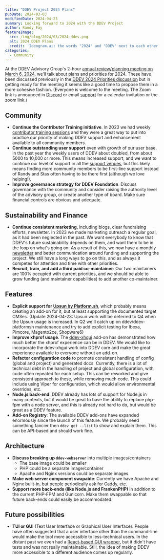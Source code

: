 ```yaml
---
title: "DDEV Project 2024 Plans"
pubDate: 2024-03-03
modifiedDate: 2024-04-23
summary: Looking forward to 2024 with the DDEV Project
author: Randy Fay
featureImage:
  src: /img/blog/2024/03/2024-ddev.png
  alt: 2024 DDEV Plans
  credit: 'Ideogram.ai: the words "2024" and "DDEV" next to each other'
categories:
  - Community
---
```


At the DDEV Advisory Group's 2-hour [annual review/planning meeting on March 6, 2024](https://www.timeanddate.com/worldclock/fixedtime.html?msg=DDEV+Advisory+Group&iso=20240306T09&p1=75&ah=2), we'll talk about plans and priorities for 2024. These have been discussed previously in the [DDEV 2024 Priorities discussion](https://github.com/orgs/ddev/discussions/5720) but in getting ready for the meeting it seems like a good time to propose them in a more cohesive fashion. (Everyone is welcome to the meeting. The Zoom link is announced in [Discord](https://discord.com/channels/664580571770388500/1068592494184501349/1213180991133192302) or email [support](mailto:support%40ddev.com) for a calendar invitation or the zoom link.)

## Community

- **Continue the Contributor Training initiative**. In 2023 we had weekly [contributor training sessions](contributor-training.md) and they were a great way to put into practice our priority of making DDEV support and enhancement available to all community members.
- **Continue outstanding user support** even with growth of our user base. In the past year the weekly users of DDEV about doubled, from about 5000 to 10,000 or more. This means increased support, and we want to continue our level of support in all the [support venues](https://ddev.readthedocs.io/en/stable/users/support/), but this likely means finding more community members to be first-line support instead of Randy and Stas often having to be there first (although we love helping!).
- **Improve governance strategy for DDEV Foundation**. Discuss governance with the community and consider raising the authority level of the advisory group, or create another type of board. Make sure financial controls are obvious and adequate.

## Sustainability and Finance

- **Continue consistent marketing**, including blogs, clear fundraising efforts, newsletter. In 2023 we made marketing outreach a regular goal, as it had been neglected in the past. We want everybody to know that DDEV's future sustainability depends on them, and want them to be in the loop on what's going on. As a result of this, we now have a monthly [newsletter](/newsletter) and better communication around funding and supporting the project. We still have a long ways to go on this, and as always it competes for attention and time with other priorities.
- **Recruit, train, and add a third paid co-maintainer**: Our two maintainers are 100% occupied with current priorities, and we should be able to grow funding (and maintainer capabilities) to add another co-maintainer.

## Features

- **Explicit support for [Upsun by Platform.sh](https://upsun.com/)**, which probably means creating an add-on for it, but at least supporting the documented target CMSes. (Update 2024-04-23: Upsun work will be deferred to Q4 when the Upsun usage is increased. In Q2 we'll catch up on ddev/ddev-platformsh maintenance and try to add explicit testing for Ibexa, Pimcore, Magento2ce, Shopware6)
- **Improve xhprof usage**. The [ddev-xhgui](https://github.com/tyler36/ddev-xhgui) add-on has demonstrated how much better the xhprof experience can be in DDEV. We would like to incorporate the ddev-xhgui work into DDEV core and make the great experience available to everyone without an add-on.
- **Refactor configuration code** to promote consistent handling of config (global and project) and generated docs. Currently, there is a lot of technical debt in the handling of project and global configuration, with code often repeated for each setup. This can be reworked and give consistent approach to these, while removing much code. This could include using Viper for configuration, which would allow environmental overrides, etc.
- **Node.js back-end**: DDEV already has lots of support for Node.js in many contexts, but it would be great to have the ability to replace php-fpm with a node server, and this is already not hard to do, but would be great as a DDEV feature.
- **Add-on Registry**: The available DDEV add-ons have expanded enormously since the launch of this feature. We probably need something fancier then `ddev get --list` to show and explain them. This can be API-based and should work fine.

## Architecture

- **Discuss breaking up `ddev-webserver`** into multiple images/containers
  - The base image could be smaller
  - PHP could be a separate image/container
  - Apache and Nginx versions could be separate images
- **Make web server component swapable**: Currently we have Apache and Nginx built-in, but people periodically ask for Caddy, etc.
- **Support more back-ends (like Node.js and FrankenPHP)** in addition to the current PHP-FPM and Gunicorn. Make them swappable so that future back-ends could easily be accommodated.

## Future possibilities

- **TUI or GUI** (Text User Interface or Graphical User Interface). People have often suggested that a user interface other than the command-line would make the tool more accessible to less-technical users. In the distant past we even had a [React-based GUI wrapper](https://github.com/ddev/ddev-ui), but it didn't have tests and was not really maintainable. Still, the idea of making DDEV more accessible to a different audience comes up regularly.
